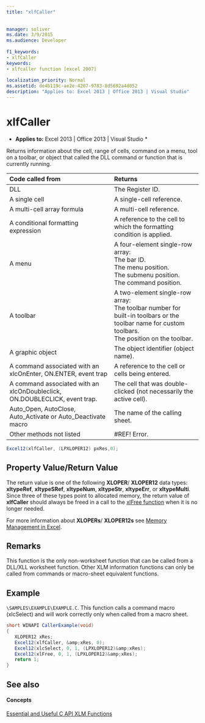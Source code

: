 ```yaml
---
title: "xlfCaller"
 
 
manager: soliver
ms.date: 3/9/2015
ms.audience: Developer
 
f1_keywords:
- xlfCaller
keywords:
- xlfcaller function [excel 2007]
 
localization_priority: Normal
ms.assetid: de4b119c-ae2e-4207-9783-8d5692a4d052
description: "Applies to: Excel 2013 | Office 2013 | Visual Studio"
---
```


# xlfCaller

 * **Applies to:** Excel 2013 | Office 2013 | Visual Studio * 
  
Returns information about the cell, range of cells, command on a menu, tool on a toolbar, or object that called the DLL command or function that is currently running.
  
|**Code called from**|**Returns**|
|:-----|:-----|
|DLL  <br/> |The Register ID.  <br/> |
|A single cell  <br/> |A single-cell reference.  <br/> |
|A multi-cell array formula  <br/> |A multi-cell reference.  <br/> |
|A conditional formatting expression  <br/> |A reference to the cell to which the formatting condition is applied.  <br/> |
|A menu  <br/> | A four-element single-row array:  <br/>  The bar ID.  <br/>  The menu position.  <br/>  The submenu position.  <br/>  The command position.  <br/> |
|A toolbar  <br/> | A two-element single-row array:  <br/>  The toolbar number for built-in toolbars or the toolbar name for custom toolbars.  <br/>  The position on the toolbar.  <br/> |
|A graphic object  <br/> |The object identifier (object name).  <br/> |
|A command associated with an xlcOnEnter, ON.ENTER, event trap  <br/> |A reference to the cell or cells being entered.  <br/> |
|A command associated with an xlcOnDoubleclick, ON.DOUBLECLICK, event trap.  <br/> |The cell that was double-clicked (not necessarily the active cell).  <br/> |
|Auto_Open, AutoClose, Auto_Activate or Auto_Deactivate macro  <br/> |The name of the calling sheet.  <br/> |
|Other methods not listed  <br/> |#REF! Error.  <br/> |
   
```cs
Excel12(xlfCaller, (LPXLOPER12) pxRes,0);
```

## Property Value/Return Value

The return value is one of the following **XLOPER**/ **XLOPER12** data types: **xltypeRef**, **xltypeSRef**, **xltypeNum**, **xltypeStr**, **xltypeErr**, or **xltypeMulti**. Since three of these types point to allocated memory, the return value of **xlfCaller** should always be freed in a call to the [xlFree function](xlfree.md) when it is no longer needed. 
  
For more information about **XLOPERs**/ **XLOPER12s** see [Memory Management in Excel](memory-management-in-excel.md).
  
## Remarks

This function is the only non-worksheet function that can be called from a DLL/XLL worksheet function. Other XLM information functions can only be called from commands or macro-sheet equivalent functions.
  
## Example

 `\SAMPLES\EXAMPLE\EXAMPLE.C`. This function calls a command macro (xlcSelect) and will work correctly only when called from a macro sheet.
  
```cs
short WINAPI CallerExample(void)
{
   XLOPER12 xRes;
   Excel12(xlfCaller, &amp;xRes, 0);
   Excel12(xlcSelect, 0, 1, (LPXLOPER12)&amp;xRes);
   Excel12(xlFree, 0, 1, (LPXLOPER12)&amp;xRes);
   return 1;
}
```

## See also

#### Concepts

[Essential and Useful C API XLM Functions](essential-and-useful-c-api-xlm-functions.md)

